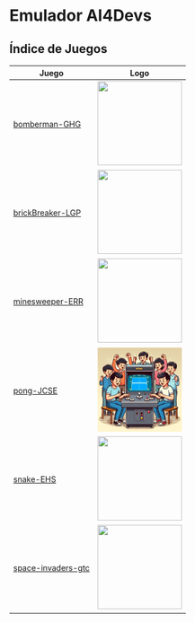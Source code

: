 # Emulador AI4Devs

## Índice de Juegos

| Juego                                    | Logo                                                                                    |
|------------------------------------------|-----------------------------------------------------------------------------------------|
| [bomberman-GHG](bomberman-GHG)           | [<img src="res-index/default_logo.jpeg"  width="150" height="150">](bomberman-GHG)      |
| [brickBreaker-LGP](brickBreaker-LGP)     | [<img src="res-index/default_logo.jpeg"  width="150" height="150">](brickBreaker-LGP)   |
| [minesweeper-ERR](minesweeper-ERR)       | [<img src="res-index/default_logo.jpeg"  width="150" height="150">](minesweeper-ERR)    |
| [pong-JCSE](pong-JCSE)                   | [<img src="pong-JCSE/res/logo.png"  width="150" height="150">](pong-JCSE)               |
| [snake-EHS](snake-EHS)                   | [<img src="res-index/default_logo.jpeg"  width="150" height="150">](snake-EHS)          |
| [space-invaders-gtc](space-invaders-gtc) | [<img src="res-index/default_logo.jpeg"  width="150" height="150">](space-invaders-gtc) |
